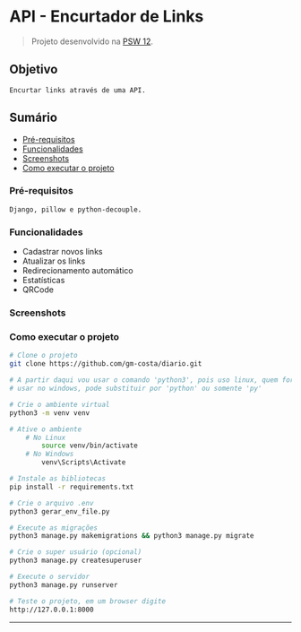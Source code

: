 # API - Encurtador de Links

> Projeto desenvolvido na [PSW 12](https://pythonando.com.br "Pythonando").

## Objetivo

    Encurtar links através de uma API.

## Sumário

- <a href='#pré-requesitos'>Pré-requisitos</a>
- <a href='#funcionalidades'>Funcionalidades</a>
- <a href='#screenshots'>Screenshots</a>
- <a href='#como-executar-o-projeto'>Como executar o projeto</a>

### Pré-requisitos

    Django, pillow e python-decouple.

### Funcionalidades

- Cadastrar novos links
- Atualizar os links
- Redirecionamento automático
- Estatísticas
- QRCode

### Screenshots



### Como executar o projeto

```bash
# Clone o projeto
git clone https://github.com/gm-costa/diario.git

# A partir daqui vou usar o comando 'python3', pois uso linux, quem for 
# usar no windows, pode substituir por 'python' ou somente 'py'

# Crie o ambiente virtual
python3 -m venv venv

# Ative o ambiente
    # No Linux
        source venv/bin/activate
    # No Windows
        venv\Scripts\Activate

# Instale as bibliotecas
pip install -r requirements.txt

# Crie o arquivo .env
python3 gerar_env_file.py

# Execute as migrações
python3 manage.py makemigrations && python3 manage.py migrate

# Crie o super usuário (opcional)
python3 manage.py createsuperuser

# Execute o servidor
python3 manage.py runserver

# Teste o projeto, em um browser digite
http://127.0.0.1:8000

```

---
